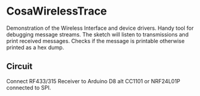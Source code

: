 CosaWirelessTrace
=================
Demonstration of the Wireless Interface and device drivers. Handy tool
for debugging message streams. The sketch will listen to transmissions
and print received messages. Checks if the message is printable
otherwise printed as a hex dump. 

Circuit
-------
Connect RF433/315 Receiver to Arduino D8 alt CC1101 or NRF24L01P
connected to SPI.


